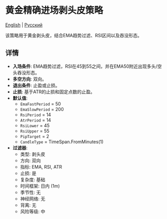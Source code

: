 # 黄金精确进场剥头皮策略
[English](README.md) | [Русский](README_ru.md)

该策略用于黄金剥头皮，结合EMA趋势过滤、RSI区间以及吞没形态。

## 详情

- **入场条件**: EMA趋势过滤，RSI在45到55之间，并在EMA50附近出现多头/空头吞没形态。
- **多空方向**: 双向。
- **退出条件**: 止盈或止损。
- **止损**: 基于ATR的止损和固定点数的止盈。
- **默认值**:
  - `EmaFastPeriod` = 50
  - `EmaSlowPeriod` = 200
  - `RsiPeriod` = 14
  - `AtrPeriod` = 14
  - `RsiLower` = 45
  - `RsiUpper` = 55
  - `PipTarget` = 2
  - `CandleType` = TimeSpan.FromMinutes(1)
- **过滤器**:
  - 类型: 剥头皮
  - 方向: 双向
  - 指标: EMA, RSI, ATR
  - 止损: 是
  - 复杂度: 基础
  - 时间框架: 日内 (1m)
  - 季节性: 无
  - 神经网络: 无
  - 背离: 无
  - 风险等级: 中

